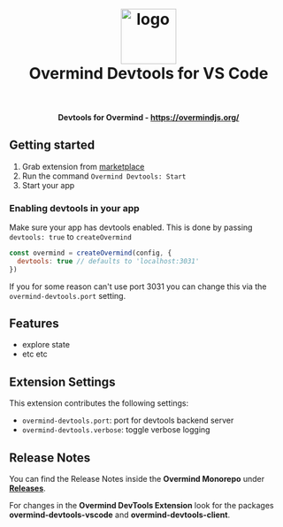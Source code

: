 <!-- markdownlint-disable MD033 -->
<h1 align="center">
  <br>
    <img src="https://github.com/cerebral/overmind/blob/next/logo.png?raw=true" alt="logo" width="100">
  <br>
  Overmind Devtools for VS Code
  <br>
  <br>
</h1>

<h4 align="center">Devtools for Overmind - <a href="https://overmindjs.org/">https://overmindjs.org/</a></h4>
<!-- markdownlint-enable MD033 -->

## Getting started

1. Grab extension from [marketplace](https://marketplace.visualstudio.com/items?itemName=christianalfoni.overmind-devtools-vscode)
1. Run the command `Overmind Devtools: Start`
1. Start your app

### Enabling devtools in your app

Make sure your app has devtools enabled. This is done by passing `devtools: true` to `createOvermind`

```js
const overmind = createOvermind(config, {
  devtools: true // defaults to 'localhost:3031'
})
```

If you for some reason can't use port 3031 you can change this via the `overmind-devtools.port` setting.

## Features

- explore state
- etc etc

## Extension Settings

This extension contributes the following settings:

- `overmind-devtools.port`: port for devtools backend server
- `overmind-devtools.verbose`: toggle verbose logging

## Release Notes

You can find the Release Notes inside the **Overmind Monorepo** under
[**Releases**](https://github.com/cerebral/overmind/releases).

For changes in the **Overmind DevTools Extension** look for the packages
**overmind-devtools-vscode** and **overmind-devtools-client**.
